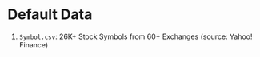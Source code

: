 Default Data
=============

1. `Symbol.csv`: 26K+ Stock Symbols from 60+ Exchanges (source: Yahoo! Finance)
